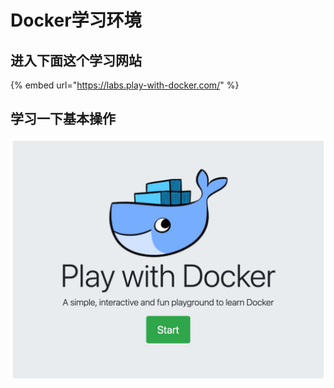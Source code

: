 # Docker学习环境

## 进入下面这个学习网站

{% embed url="https://labs.play-with-docker.com/" %}

## 学习一下基本操作

![](<../../../.gitbook/assets/image (188).png>)



